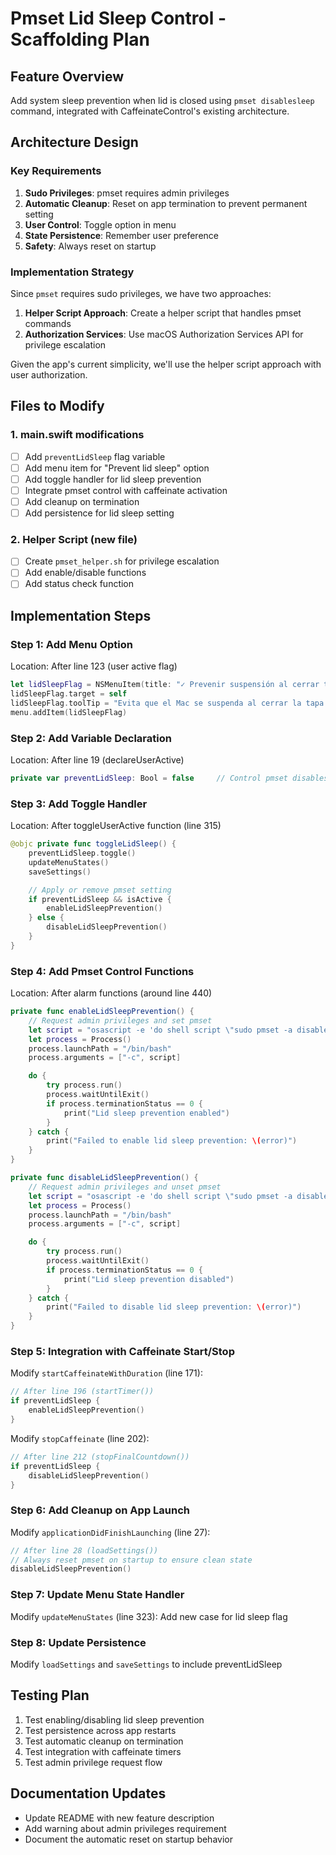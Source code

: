 # Pmset Lid Sleep Control - Scaffolding Plan

## Feature Overview
Add system sleep prevention when lid is closed using `pmset disablesleep` command, integrated with CaffeinateControl's existing architecture.

## Architecture Design

### Key Requirements
1. **Sudo Privileges**: pmset requires admin privileges
2. **Automatic Cleanup**: Reset on app termination to prevent permanent setting
3. **User Control**: Toggle option in menu
4. **State Persistence**: Remember user preference
5. **Safety**: Always reset on startup

### Implementation Strategy
Since `pmset` requires sudo privileges, we have two approaches:
1. **Helper Script Approach**: Create a helper script that handles pmset commands
2. **Authorization Services**: Use macOS Authorization Services API for privilege escalation

Given the app's current simplicity, we'll use the helper script approach with user authorization.

## Files to Modify

### 1. main.swift modifications
- [ ] Add `preventLidSleep` flag variable
- [ ] Add menu item for "Prevent lid sleep" option
- [ ] Add toggle handler for lid sleep prevention
- [ ] Integrate pmset control with caffeinate activation
- [ ] Add cleanup on termination
- [ ] Add persistence for lid sleep setting

### 2. Helper Script (new file)
- [ ] Create `pmset_helper.sh` for privilege escalation
- [ ] Add enable/disable functions
- [ ] Add status check function

## Implementation Steps

### Step 1: Add Menu Option
Location: After line 123 (user active flag)
```swift
let lidSleepFlag = NSMenuItem(title: "✓ Prevenir suspensión al cerrar tapa", action: #selector(toggleLidSleep), keyEquivalent: "")
lidSleepFlag.target = self
lidSleepFlag.toolTip = "Evita que el Mac se suspenda al cerrar la tapa (requiere contraseña de admin)"
menu.addItem(lidSleepFlag)
```

### Step 2: Add Variable Declaration
Location: After line 19 (declareUserActive)
```swift
private var preventLidSleep: Bool = false     // Control pmset disablesleep
```

### Step 3: Add Toggle Handler
Location: After toggleUserActive function (line 315)
```swift
@objc private func toggleLidSleep() {
    preventLidSleep.toggle()
    updateMenuStates()
    saveSettings()

    // Apply or remove pmset setting
    if preventLidSleep && isActive {
        enableLidSleepPrevention()
    } else {
        disableLidSleepPrevention()
    }
}
```

### Step 4: Add Pmset Control Functions
Location: After alarm functions (around line 440)
```swift
private func enableLidSleepPrevention() {
    // Request admin privileges and set pmset
    let script = "osascript -e 'do shell script \"sudo pmset -a disablesleep 1\" with administrator privileges'"
    let process = Process()
    process.launchPath = "/bin/bash"
    process.arguments = ["-c", script]

    do {
        try process.run()
        process.waitUntilExit()
        if process.terminationStatus == 0 {
            print("Lid sleep prevention enabled")
        }
    } catch {
        print("Failed to enable lid sleep prevention: \(error)")
    }
}

private func disableLidSleepPrevention() {
    // Request admin privileges and unset pmset
    let script = "osascript -e 'do shell script \"sudo pmset -a disablesleep 0\" with administrator privileges'"
    let process = Process()
    process.launchPath = "/bin/bash"
    process.arguments = ["-c", script]

    do {
        try process.run()
        process.waitUntilExit()
        if process.terminationStatus == 0 {
            print("Lid sleep prevention disabled")
        }
    } catch {
        print("Failed to disable lid sleep prevention: \(error)")
    }
}
```

### Step 5: Integration with Caffeinate Start/Stop
Modify `startCaffeinateWithDuration` (line 171):
```swift
// After line 196 (startTimer())
if preventLidSleep {
    enableLidSleepPrevention()
}
```

Modify `stopCaffeinate` (line 202):
```swift
// After line 212 (stopFinalCountdown())
if preventLidSleep {
    disableLidSleepPrevention()
}
```

### Step 6: Add Cleanup on App Launch
Modify `applicationDidFinishLaunching` (line 27):
```swift
// After line 28 (loadSettings())
// Always reset pmset on startup to ensure clean state
disableLidSleepPrevention()
```

### Step 7: Update Menu State Handler
Modify `updateMenuStates` (line 323):
Add new case for lid sleep flag

### Step 8: Update Persistence
Modify `loadSettings` and `saveSettings` to include preventLidSleep

## Testing Plan
1. Test enabling/disabling lid sleep prevention
2. Test persistence across app restarts
3. Test automatic cleanup on termination
4. Test integration with caffeinate timers
5. Test admin privilege request flow

## Documentation Updates
- Update README with new feature description
- Add warning about admin privileges requirement
- Document the automatic reset on startup behavior